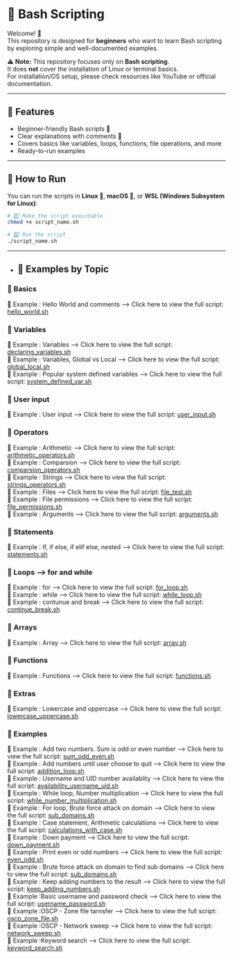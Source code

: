 # 🐚 Bash Scripting

Welcome! 🚀  
This repository is designed for **beginners** who want to learn Bash scripting by exploring simple and well-documented examples.  

⚠️ **Note:** This repository focuses only on **Bash scripting**.  
It does **not** cover the installation of Linux or terminal basics.  
For installation/OS setup, please check resources like YouTube or official documentation.  

---

## 📌 Features
- Beginner-friendly Bash scripts 📝  
- Clear explanations with comments 🔰  
- Covers basics like variables, loops, functions, file operations, and more  
- Ready-to-run examples

---

## 🚀 How to Run

You can run the scripts in **Linux 🐧**, **macOS 🍎**, or **WSL (Windows Subsystem for Linux)**:

```bash
# 1️⃣ Make the script executable
chmod +x script_name.sh

# 2️⃣ Run the script
./script_name.sh

```
---
- ## 📂 Examples by Topic

### 🔰 Basics
📌 Example : Hello World and comments --> Click here to view the full script: [hello_world.sh](<hello_world.sh>)  

### 🔰 Variables 
📌 Example : Variables --> Click here to view the full script: [declaring_variables.sh](<declaring_variables.sh>)  
📌 Example : Variables, Global vs Local --> Click here to view the full script: [global_local.sh](<global_local.sh>)  
📌 Example : Popular system defined variables --> Click here to view the full script: [system_defined_var.sh](<system_defined_var.sh>)  

### 🔰 User input
📌 Example : User input --> Click here to view the full script: [user_input.sh](<user_input.sh>)  


### 🔰 Operators
📌 Example : Arithmetic --> Click here to view the full script: [arithmetic_operators.sh](<arithmetic_operators.sh>)  
📌 Example : Comparsion --> Click here to view the full script: [comparsion_operators.sh](<comparsion_operators.sh>)  
📌 Example : Strings --> Click here to view the full script: [strings_operators.sh](<strings_operators.sh>)  
📌 Example : Files --> Click here to view the full script: [file_test.sh](<file_test.sh>)  
📌 Example : File permissions --> Click here to view the full script: [file_permissions.sh](<file_permissions.sh>)  
📌 Example : Arguments  --> Click here to view the full script: [arguments.sh](<arguments.sh>)  

### 🔰 Statements 
📌 Example : If, if else, if elif else, nested  --> Click here to view the full script: [statements.sh](<statements.sh>)  

### 🔰 Loops --> for and while  
📌 Example : for --> Click here to view the full script: [for_loop.sh](<for_loop.sh>)  
📌 Example : while --> Click here to view the full script: [while_loop.sh](<while_loop.sh>)  
📌 Example : contunue and break --> Click here to view the full script: [continue_break.sh](<continue_break.sh>)  

### 🔰 Arrays  
📌 Example : Array --> Click here to view the full script: [array.sh](<array.sh>) 

### 🔰 Functions  
📌 Example : Functions --> Click here to view the full script: [functions.sh](<functions.sh>) 

### 🔰 Extras  
📌 Example : Lowercase and uppercase --> Click here to view the full script: [lowercase_uppercase.sh](<lowercase_uppercase.sh>) 

### 🔰 Examples
📌 Example : Add two numbers. Sum is odd or even number --> Click here to view the full script: [sum_odd_even.sh](<sum_odd_even.sh>)   
📌 Example : Add numbers until user choose to quit --> Click here to view the full script: [addition_loop.sh](<addition_loop.sh>)  
📌 Example : Username and UID number availablity --> Click here to view the full script: [availability_username_uid.sh](<availability_username_uid.sh>)  
📌 Example : While loop,  Number multiplication --> Click here to view the full script: [while_number_multiplication.sh](<while_number_multiplication.sh>)  
📌 Example : For loop, Brute force attack on domain --> Click here to view the full script: [sub_domains.sh](<sub_domains.sh>)  
📌 Example : Case statement, Arithmetic calculations --> Click here to view the full script: [calculations_with_case.sh](<calculations_with_case.sh>)  
📌 Example : Down payment --> Click here to view the full script: [down_payment.sh](<down_payment.sh>)  
📌 Example : Print even or odd numbers --> Click here to view the full script: [even_odd.sh](<even_odd.sh>)  
📌 Example : Brute force attack on domain to find sub domains --> Click here to view the full script: [sub_domains.sh](<sub_domains.sh>)   
📌 Example : Keep adding numbers to the result --> Click here to view the full script: [keep_adding_numbers.sh](<keep_adding_numbers.sh>)  
📌 Example :Basic username and password check --> Click here to view the full script: [username_password.sh](<username_password.sh>)  
📌 Example :OSCP - Zone file tarnsfer --> Click here to view the full script: [oscp_zone_file.sh](<oscp_zone_file.sh>)  
📌 Example :OSCP - Network sweep --> Click here to view the full script: [network_sweep.sh](<network_sweep.sh>)   
📌 Example :Keyword search --> Click here to view the full script: [keyword_search.sh](<keyword_search.sh>) 


